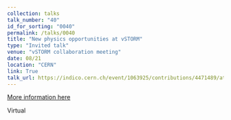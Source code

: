```yaml
---
collection: talks
talk_number: "40"
id_for_sorting: "0040"
permalink: /talks/0040
title: "New physics opportunities at vSTORM" 
type: "Invited talk"
venue: "vSTORM collaboration meeting"
date: 08/21
location: "CERN"
link: True 
talk_url: https://indico.cern.ch/event/1063925/contributions/4471489/attachments/2292614/3898221/mhostert_nustorm.pdf 
---
```


[More information here](https://indico.cern.ch/event/1063925/contributions/4471489/attachments/2292614/3898221/mhostert_nustorm.pdf)

Virtual
